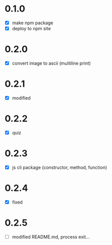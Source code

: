 # 0.1.0
- [x] make npm package
- [x] deploy to npm site

# 0.2.0
- [x] convert image to ascii (multiline print)

# 0.2.1
- [x] modified

# 0.2.2
- [x] quiz

# 0.2.3
- [x] js cli package (constructor, method, function)

# 0.2.4 
- [x] fixed 

# 0.2.5 
- [ ] modified README.md, process exit... 
